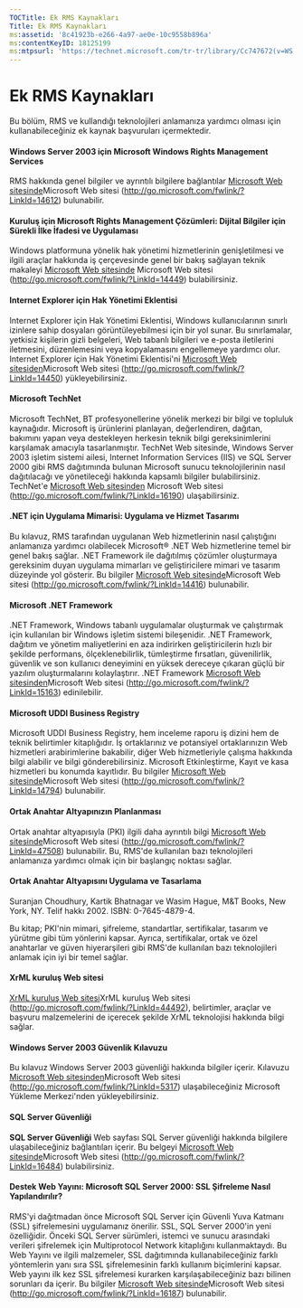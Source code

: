 ```yaml
---
TOCTitle: Ek RMS Kaynakları
Title: Ek RMS Kaynakları
ms:assetid: '8c41923b-e266-4a97-ae0e-10c9558b896a'
ms:contentKeyID: 18125199
ms:mtpsurl: 'https://technet.microsoft.com/tr-tr/library/Cc747672(v=WS.10)'
---
```


Ek RMS Kaynakları
=================

Bu bölüm, RMS ve kullandığı teknolojileri anlamanıza yardımcı olması için kullanabileceğiniz ek kaynak başvuruları içermektedir.

#### Windows Server 2003 için Microsoft Windows Rights Management Services

RMS hakkında genel bilgiler ve ayrıntılı bilgilere bağlantılar [Microsoft Web sitesinde](http://go.microsoft.com/fwlink/?linkid=14612)Microsoft Web sitesi (http://go.microsoft.com/fwlink/?LinkId=14612) bulunabilir.

#### Kuruluş için Microsoft Rights Management Çözümleri: Dijital Bilgiler için Sürekli İlke İfadesi ve Uygulaması

Windows platformuna yönelik hak yönetimi hizmetlerinin genişletilmesi ve ilgili araçlar hakkında iş çerçevesinde genel bir bakış sağlayan teknik makaleyi [Microsoft Web sitesinde](http://go.microsoft.com/fwlink/?linkid=14449) Microsoft Web sitesi (http://go.microsoft.com/fwlink/?LinkId=14449) bulabilirsiniz.

#### Internet Explorer için Hak Yönetimi Eklentisi

Internet Explorer için Hak Yönetimi Eklentisi, Windows kullanıcılarının sınırlı izinlere sahip dosyaları görüntüleyebilmesi için bir yol sunar. Bu sınırlamalar, yetkisiz kişilerin gizli belgeleri, Web tabanlı bilgileri ve e-posta iletilerini iletmesini, düzenlemesini veya kopyalamasını engellemeye yardımcı olur. Internet Explorer için Hak Yönetimi Eklentisi'ni [Microsoft Web sitesiden](http://go.microsoft.com/fwlink/?linkid=14450)Microsoft Web sitesi (http://go.microsoft.com/fwlink/?LinkId=14450) yükleyebilirsiniz.

#### Microsoft TechNet

Microsoft TechNet, BT profesyonellerine yönelik merkezi bir bilgi ve topluluk kaynağıdır. Microsoft iş ürünlerini planlayan, değerlendiren, dağıtan, bakımını yapan veya destekleyen herkesin teknik bilgi gereksinimlerini karşılamak amacıyla tasarlanmıştır. TechNet Web sitesinde, Windows Server 2003 işletim sistemi ailesi, Internet Information Services (IIS) ve SQL Server 2000 gibi RMS dağıtımında bulunan Microsoft sunucu teknolojilerinin nasıl dağıtılacağı ve yönetileceği hakkında kapsamlı bilgiler bulabilirsiniz. TechNet'e [Microsoft Web sitesinden](http://go.microsoft.com/fwlink/?linkid=16190) Microsoft Web sitesi (http://go.microsoft.com/fwlink/?LinkId=16190) ulaşabilirsiniz.

#### .NET için Uygulama Mimarisi: Uygulama ve Hizmet Tasarımı

Bu kılavuz, RMS tarafından uygulanan Web hizmetlerinin nasıl çalıştığını anlamanıza yardımcı olabilecek Microsoft® .NET Web hizmetlerine temel bir genel bakış sağlar. .NET Framework ile dağıtılmış çözümler oluşturmaya gereksinim duyan uygulama mimarları ve geliştiricilere mimari ve tasarım düzeyinde yol gösterir. Bu bilgiler [Microsoft Web sitesinde](http://go.microsoft.com/fwlink/?linkid=14416)Microsoft Web sitesi (http://go.microsoft.com/fwlink/?LinkId=14416) bulunabilir.

#### Microsoft .NET Framework

.NET Framework, Windows tabanlı uygulamalar oluşturmak ve çalıştırmak için kullanılan bir Windows işletim sistemi bileşenidir. .NET Framework, dağıtım ve yönetim maliyetlerini en aza indirirken geliştiricilerin hızlı bir şekilde performans, ölçeklenebilirlik, tümleştirme fırsatları, güvenilirlik, güvenlik ve son kullanıcı deneyimini en yüksek dereceye çıkaran güçlü bir yazılım oluşturmalarını kolaylaştırır. .NET Framework [Microsoft Web sitesinden](http://go.microsoft.com/fwlink/?linkid=15163)Microsoft Web sitesi (http://go.microsoft.com/fwlink/?LinkId=15163) edinilebilir.

#### Microsoft UDDI Business Registry

Microsoft UDDI Business Registry, hem inceleme raporu iş dizini hem de teknik belirtimler kitaplığıdır. İş ortaklarınız ve potansiyel ortaklarınızın Web hizmetleri arabirimlerine bakabilir, diğer Web hizmetleriyle çalışma hakkında bilgi alabilir ve bilgi gönderebilirsiniz. Microsoft Etkinleştirme, Kayıt ve kasa hizmetleri bu konumda kayıtlıdır. Bu bilgiler [Microsoft Web sitesinde](http://go.microsoft.com/fwlink/?linkid=14794)Microsoft Web sitesi (http://go.microsoft.com/fwlink/?LinkId=14794) bulunabilir.

#### Ortak Anahtar Altyapınızın Planlanması

Ortak anahtar altyapısıyla (PKI) ilgili daha ayrıntılı bilgi [Microsoft Web sitesinde](http://go.microsoft.com/fwlink/?linkid=47508)Microsoft Web sitesi (http://go.microsoft.com/fwlink/?LinkId=47508) bulunabilir. Bu, RMS'de kullanılan bazı teknolojileri anlamanıza yardımcı olmak için bir başlangıç noktası sağlar.

#### Ortak Anahtar Altyapısını Uygulama ve Tasarlama

Suranjan Choudhury, Kartik Bhatnagar ve Wasim Hague, M&T Books, New York, NY. Telif hakkı 2002. ISBN: 0-7645-4879-4.

Bu kitap; PKI'nin mimari, şifreleme, standartlar, sertifikalar, tasarım ve yürütme gibi tüm yönlerini kapsar. Ayrıca, sertifikalar, ortak ve özel anahtarlar ve güven hiyerarşileri gibi RMS'de kullanılan bazı teknolojileri anlamak için iyi bir temel sağlar.

#### XrML kuruluş Web sitesi

[XrML kuruluş Web sitesi](http://go.microsoft.com/fwlink/?linkid=44492)XrML kuruluş Web sitesi (http://go.microsoft.com/fwlink/?LinkId=44492), belirtimler, araçlar ve başvuru malzemelerini de içerecek şekilde XrML teknolojisi hakkında bilgi sağlar.

#### Windows Server 2003 Güvenlik Kılavuzu

Bu kılavuz Windows Server 2003 güvenliği hakkında bilgiler içerir. Kılavuzu [Microsoft Web sitesinden](http://go.microsoft.com/fwlink/?linkid=5317)Microsoft Web sitesi (http://go.microsoft.com/fwlink/?LinkId=5317) ulaşabileceğiniz Microsoft Yükleme Merkezi'nden yükleyebilirsiniz.

#### SQL Server Güvenliği

**SQL Server Güvenliği** Web sayfası SQL Server güvenliği hakkında bilgilere ulaşabileceğiniz bağlantıları içerir. Bu belgeyi [Microsoft Web sitesinde](http://go.microsoft.com/fwlink/?linkid=16484)Microsoft Web sitesi (http://go.microsoft.com/fwlink/?LinkId=16484) bulabilirsiniz.

#### Destek Web Yayını: Microsoft SQL Server 2000: SSL Şifreleme Nasıl Yapılandırılır?

RMS'yi dağıtmadan önce Microsoft SQL Server için Güvenli Yuva Katmanı (SSL) şifrelemesini uygulamanız önerilir. SSL, SQL Server 2000'in yeni özelliğidir. Önceki SQL Server sürümleri, istemci ve sunucu arasındaki verileri şifrelemek için Multiprotocol Network kitaplığını kullanmaktaydı. Bu Web Yayını ve ilgili malzemeler, SSL dağıtımında kullanabileceğiniz farklı yöntemlerin yanı sıra SSL şifrelemesinin farklı kullanım biçimlerini kapsar. Web yayını ilk kez SSL şifrelemesi kurarken karşılaşabileceğiniz bazı bilinen sorunları da içerir. Bu bilgiler [Microsoft Web sitesinde](http://go.microsoft.com/fwlink/?linkid=16187)Microsoft Web sitesi (http://go.microsoft.com/fwlink/?LinkId=16187) bulunabilir.
